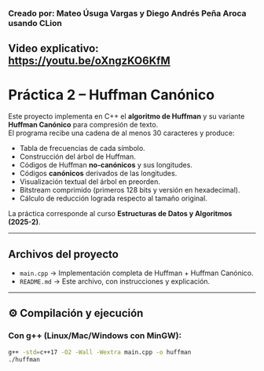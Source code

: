 ### Creado por: Mateo Úsuga Vargas y Diego Andrés Peña Aroca usando CLion
## Video explicativo: https://youtu.be/oXngzKO6KfM
# Práctica 2 – Huffman Canónico

Este proyecto implementa en C++ el **algoritmo de Huffman** y su variante **Huffman Canónico** para compresión de texto.  
El programa recibe una cadena de al menos 30 caracteres y produce:

- Tabla de frecuencias de cada símbolo.
- Construcción del árbol de Huffman.
- Códigos de Huffman **no-canónicos** y sus longitudes.
- Códigos **canónicos** derivados de las longitudes.
- Visualización textual del árbol en preorden.
- Bitstream comprimido (primeros 128 bits y versión en hexadecimal).
- Cálculo de reducción lograda respecto al tamaño original.

La práctica corresponde al curso **Estructuras de Datos y Algoritmos (2025-2)**.

---

##  Archivos del proyecto

- `main.cpp` → Implementación completa de Huffman + Huffman Canónico.
- `README.md` → Este archivo, con instrucciones y explicación.

---

## ⚙️ Compilación y ejecución

### Con g++ (Linux/Mac/Windows con MinGW):
```bash
g++ -std=c++17 -O2 -Wall -Wextra main.cpp -o huffman
./huffman
